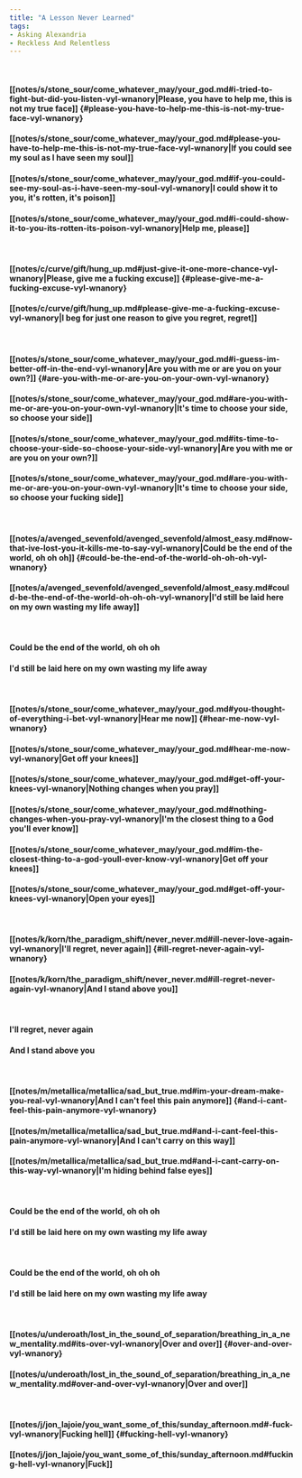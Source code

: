 ```yaml
---
title: "A Lesson Never Learned"
tags:
- Asking Alexandria
- Reckless And Relentless
---
```

&nbsp;
#### [[notes/s/stone_sour/come_whatever_may/your_god.md#i-tried-to-fight-but-did-you-listen-vyl-wnanory|Please, you have to help me, this is not my true face]] {#please-you-have-to-help-me-this-is-not-my-true-face-vyl-wnanory}
#### [[notes/s/stone_sour/come_whatever_may/your_god.md#please-you-have-to-help-me-this-is-not-my-true-face-vyl-wnanory|If you could see my soul as I have seen my soul]]
#### [[notes/s/stone_sour/come_whatever_may/your_god.md#if-you-could-see-my-soul-as-i-have-seen-my-soul-vyl-wnanory|I could show it to you, it's rotten, it's poison]]
#### [[notes/s/stone_sour/come_whatever_may/your_god.md#i-could-show-it-to-you-its-rotten-its-poison-vyl-wnanory|Help me, please]]
&nbsp;
#### [[notes/c/curve/gift/hung_up.md#just-give-it-one-more-chance-vyl-wnanory|Please, give me a fucking excuse]] {#please-give-me-a-fucking-excuse-vyl-wnanory}
#### [[notes/c/curve/gift/hung_up.md#please-give-me-a-fucking-excuse-vyl-wnanory|I beg for just one reason to give you regret, regret]]
&nbsp;
#### [[notes/s/stone_sour/come_whatever_may/your_god.md#i-guess-im-better-off-in-the-end-vyl-wnanory|Are you with me or are you on your own?]] {#are-you-with-me-or-are-you-on-your-own-vyl-wnanory}
#### [[notes/s/stone_sour/come_whatever_may/your_god.md#are-you-with-me-or-are-you-on-your-own-vyl-wnanory|It's time to choose your side, so choose your side]]
#### [[notes/s/stone_sour/come_whatever_may/your_god.md#its-time-to-choose-your-side-so-choose-your-side-vyl-wnanory|Are you with me or are you on your own?]]
#### [[notes/s/stone_sour/come_whatever_may/your_god.md#are-you-with-me-or-are-you-on-your-own-vyl-wnanory|It's time to choose your side, so choose your fucking side]]
&nbsp;
#### [[notes/a/avenged_sevenfold/avenged_sevenfold/almost_easy.md#now-that-ive-lost-you-it-kills-me-to-say-vyl-wnanory|Could be the end of the world, oh oh oh]] {#could-be-the-end-of-the-world-oh-oh-oh-vyl-wnanory}
#### [[notes/a/avenged_sevenfold/avenged_sevenfold/almost_easy.md#could-be-the-end-of-the-world-oh-oh-oh-vyl-wnanory|I'd still be laid here on my own wasting my life away]]
&nbsp;
#### Could be the end of the world, oh oh oh
#### I'd still be laid here on my own wasting my life away
&nbsp;
#### [[notes/s/stone_sour/come_whatever_may/your_god.md#you-thought-of-everything-i-bet-vyl-wnanory|Hear me now]] {#hear-me-now-vyl-wnanory}
#### [[notes/s/stone_sour/come_whatever_may/your_god.md#hear-me-now-vyl-wnanory|Get off your knees]]
#### [[notes/s/stone_sour/come_whatever_may/your_god.md#get-off-your-knees-vyl-wnanory|Nothing changes when you pray]]
#### [[notes/s/stone_sour/come_whatever_may/your_god.md#nothing-changes-when-you-pray-vyl-wnanory|I'm the closest thing to a God you'll ever know]]
#### [[notes/s/stone_sour/come_whatever_may/your_god.md#im-the-closest-thing-to-a-god-youll-ever-know-vyl-wnanory|Get off your knees]]
#### [[notes/s/stone_sour/come_whatever_may/your_god.md#get-off-your-knees-vyl-wnanory|Open your eyes]]
&nbsp;
#### [[notes/k/korn/the_paradigm_shift/never_never.md#ill-never-love-again-vyl-wnanory|I'll regret, never again]] {#ill-regret-never-again-vyl-wnanory}
#### [[notes/k/korn/the_paradigm_shift/never_never.md#ill-regret-never-again-vyl-wnanory|And I stand above you]]
&nbsp;
#### I'll regret, never again
#### And I stand above you
&nbsp;
#### [[notes/m/metallica/metallica/sad_but_true.md#im-your-dream-make-you-real-vyl-wnanory|And I can't feel this pain anymore]] {#and-i-cant-feel-this-pain-anymore-vyl-wnanory}
#### [[notes/m/metallica/metallica/sad_but_true.md#and-i-cant-feel-this-pain-anymore-vyl-wnanory|And I can't carry on this way]]
#### [[notes/m/metallica/metallica/sad_but_true.md#and-i-cant-carry-on-this-way-vyl-wnanory|I'm hiding behind false eyes]]
&nbsp;
#### Could be the end of the world, oh oh oh
#### I'd still be laid here on my own wasting my life away
&nbsp;
#### Could be the end of the world, oh oh oh
#### I'd still be laid here on my own wasting my life away
&nbsp;
#### [[notes/u/underoath/lost_in_the_sound_of_separation/breathing_in_a_new_mentality.md#its-over-vyl-wnanory|Over and over]] {#over-and-over-vyl-wnanory}
#### [[notes/u/underoath/lost_in_the_sound_of_separation/breathing_in_a_new_mentality.md#over-and-over-vyl-wnanory|Over and over]]
&nbsp;
#### [[notes/j/jon_lajoie/you_want_some_of_this/sunday_afternoon.md#-fuck-vyl-wnanory|Fucking hell]] {#fucking-hell-vyl-wnanory}
#### [[notes/j/jon_lajoie/you_want_some_of_this/sunday_afternoon.md#fucking-hell-vyl-wnanory|Fuck]]
